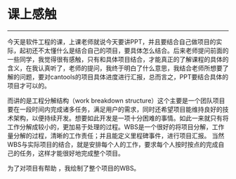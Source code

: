 # 课上感触

---
今天是软件工程的课，上课老师就说今天要讲PPT，并且要结合自己做项目的实际，起初还不太懂什么是结合自己的项目，要具体怎么结合。后来老师提问前面的一些同学，我觉得很有感触，只有和具体项目结合，才能真正的了解课程的具体的含义，在我认真听了，老师的提问，我终于明白了什么意思，我结合老师所想要了解的问题，要对cantools的项目具体进度进行汇报，总而言之，PPT要结合具体的项目才可以的。

而讲的是工程分解结构（work breakdown  structure）这个主要是一个团队项目要在一段时间内完成诸多任务，满足用户的需求，同时还希望项目能维持良好的技术架构，以便持续开发。想要如此开发是一项十分困难的事情。如此一来就只有将工作分解成较小的，更加易于处理的过程。WBS是一个很好的将项目分解，工作量分解的过程，清晰的工作责任；并且能定义里程碑事件，进行项目汇报。
当然WBS与实际项目的结合，就是安排每个人的工作，要求每个人按时按点的完成自己的任务，这样才能很好地完成整个项目。

为了对项目有帮助 ，我绘制了整个项目的WBS。
